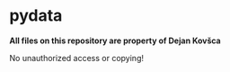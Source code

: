 # pydata
**All files on this repository are property of Dejan Kovšca**

No unauthorized access or copying!
